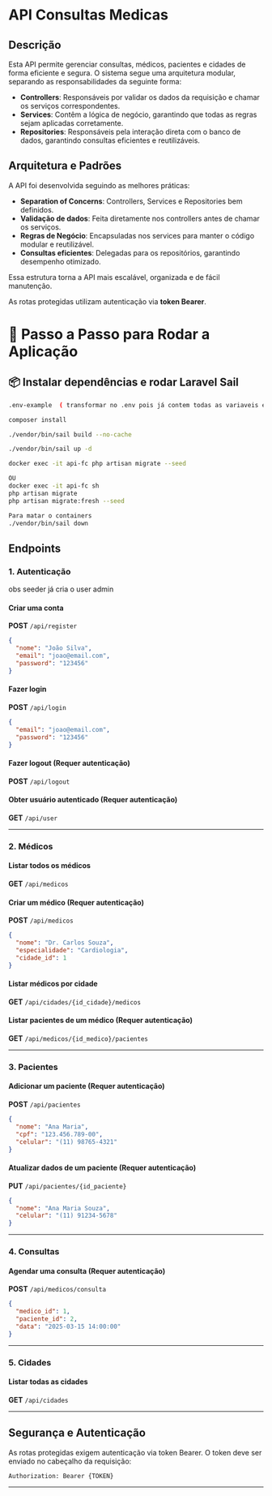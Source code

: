 # API Consultas Medicas

## Descrição
Esta API permite gerenciar consultas, médicos, pacientes e cidades de forma eficiente e segura.
O sistema segue uma arquitetura modular, separando as responsabilidades da seguinte forma:

- **Controllers**: Responsáveis por validar os dados da requisição e chamar os serviços correspondentes.
- **Services**: Contêm a lógica de negócio, garantindo que todas as regras sejam aplicadas corretamente.
- **Repositories**: Responsáveis pela interação direta com o banco de dados, garantindo consultas eficientes e reutilizáveis.

## Arquitetura e Padrões
A API foi desenvolvida seguindo as melhores práticas:
- **Separation of Concerns**: Controllers, Services e Repositories bem definidos.
- **Validação de dados**: Feita diretamente nos controllers antes de chamar os serviços.
- **Regras de Negócio**: Encapsuladas nos services para manter o código modular e reutilizável.
- **Consultas eficientes**: Delegadas para os repositórios, garantindo desempenho otimizado.

Essa estrutura torna a API mais escalável, organizada e de fácil manutenção.

As rotas protegidas utilizam autenticação via **token Bearer**.

# 🚀 Passo a Passo para Rodar a Aplicação

## 📦 Instalar dependências e rodar Laravel Sail
```sh
.env-example  ( transformar no .env pois já contem todas as variaveis e configuraçoes )

composer install

./vendor/bin/sail build --no-cache

./vendor/bin/sail up -d

docker exec -it api-fc php artisan migrate --seed

OU 
docker exec -it api-fc sh 
php artisan migrate
php artisan migrate:fresh --seed

Para matar o containers 
./vendor/bin/sail down

```

## Endpoints

### 1. Autenticação

obs seeder já cria o user admin

#### Criar uma conta
**POST** `/api/register`
```json
{
  "nome": "João Silva",
  "email": "joao@email.com",
  "password": "123456"
}
```
#### Fazer login
**POST** `/api/login`
```json
{
  "email": "joao@email.com",
  "password": "123456"
}
```

#### Fazer logout (Requer autenticação)
**POST** `/api/logout`

#### Obter usuário autenticado (Requer autenticação)
**GET** `/api/user`

---

### 2. Médicos

#### Listar todos os médicos
**GET** `/api/medicos`

#### Criar um médico (Requer autenticação)
**POST** `/api/medicos`
```json
{
  "nome": "Dr. Carlos Souza",
  "especialidade": "Cardiologia",
  "cidade_id": 1
}
```

#### Listar médicos por cidade
**GET** `/api/cidades/{id_cidade}/medicos`

#### Listar pacientes de um médico (Requer autenticação)
**GET** `/api/medicos/{id_medico}/pacientes`

---

### 3. Pacientes

#### Adicionar um paciente (Requer autenticação)
**POST** `/api/pacientes`
```json
{
  "nome": "Ana Maria",
  "cpf": "123.456.789-00",
  "celular": "(11) 98765-4321"
}
```

#### Atualizar dados de um paciente (Requer autenticação)
**PUT** `/api/pacientes/{id_paciente}`
```json
{
  "nome": "Ana Maria Souza",
  "celular": "(11) 91234-5678"
}
```

---

### 4. Consultas

#### Agendar uma consulta (Requer autenticação)
**POST** `/api/medicos/consulta`
```json
{
  "medico_id": 1,
  "paciente_id": 2,
  "data": "2025-03-15 14:00:00"
}
```

---

### 5. Cidades

#### Listar todas as cidades
**GET** `/api/cidades`

---

## Segurança e Autenticação
As rotas protegidas exigem autenticação via token Bearer. O token deve ser enviado no cabeçalho da requisição:
```
Authorization: Bearer {TOKEN}
```

---



